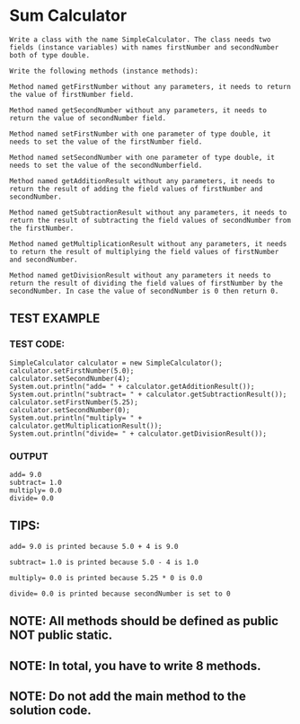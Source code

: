 # Sum Calculator

    Write a class with the name SimpleCalculator. The class needs two fields (instance variables) with names firstNumber and secondNumber both of type double.

    Write the following methods (instance methods):

    Method named getFirstNumber without any parameters, it needs to return the value of firstNumber field.

    Method named getSecondNumber without any parameters, it needs to return the value of secondNumber field.

    Method named setFirstNumber with one parameter of type double, it needs to set the value of the firstNumber field.

    Method named setSecondNumber with one parameter of type double, it needs to set the value of the secondNumberfield.

    Method named getAdditionResult without any parameters, it needs to return the result of adding the field values of firstNumber and secondNumber.

    Method named getSubtractionResult without any parameters, it needs to return the result of subtracting the field values of secondNumber from the firstNumber.

    Method named getMultiplicationResult without any parameters, it needs to return the result of multiplying the field values of firstNumber and secondNumber.

    Method named getDivisionResult without any parameters it needs to return the result of dividing the field values of firstNumber by the secondNumber. In case the value of secondNumber is 0 then return 0.

## TEST EXAMPLE

### TEST CODE:

    SimpleCalculator calculator = new SimpleCalculator();
    calculator.setFirstNumber(5.0);
    calculator.setSecondNumber(4);
    System.out.println("add= " + calculator.getAdditionResult());
    System.out.println("subtract= " + calculator.getSubtractionResult());
    calculator.setFirstNumber(5.25);
    calculator.setSecondNumber(0);
    System.out.println("multiply= " + calculator.getMultiplicationResult());
    System.out.println("divide= " + calculator.getDivisionResult());

### OUTPUT

    add= 9.0
    subtract= 1.0
    multiply= 0.0
    divide= 0.0

## TIPS:

    add= 9.0 is printed because 5.0 + 4 is 9.0

    subtract= 1.0 is printed because 5.0 - 4 is 1.0

    multiply= 0.0 is printed because 5.25 * 0 is 0.0

    divide= 0.0 is printed because secondNumber is set to 0

## NOTE: All ​methods should be defined as public NOT public static.

## NOTE: In total, you have to write 8 methods.

## NOTE: Do not add the main method to the solution code.
